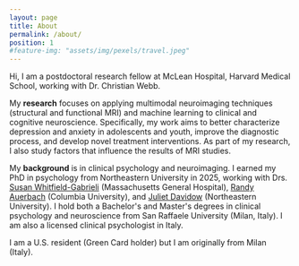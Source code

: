 ```yaml
---
layout: page
title: About
permalink: /about/
position: 1
#feature-img: "assets/img/pexels/travel.jpeg"
---
```


Hi, I am a postdoctoral research fellow at McLean Hospital, Harvard Medical School, working with Dr. Christian Webb.
 
My **research** focuses on applying multimodal neuroimaging techniques (structural and functional MRI) and machine learning to clinical and cognitive neuroscience. 
Specifically, my work aims to better characterize depression and anxiety in adolescents and youth, improve the diagnostic process, and develop novel treatment interventions.
As part of my research, I also study factors that influence the results of MRI studies.

My **background** is in clinical psychology and neuroimaging. I earned my PhD in psychology from Northeastern University in 2025, working with Drs. [Susan Whitfield-Gabrieli](https://www.massgeneral.org/psychiatry/research/precision-psychiatry/team) (Massachusetts General Hospital), [Randy Auerbach](https://www.auerbachlab.com/) (Columbia University), and [Juliet Davidow](https://lbdlpsych.sites.northeastern.edu/) (Northeastern University). I hold both a Bachelor's and Master's degrees in clinical psychology and neuroscience from San Raffaele University (Milan, Italy). I am also a licensed clinical psychologist in Italy.

I am a U.S. resident (Green Card holder) but I am originally from Milan (Italy).
